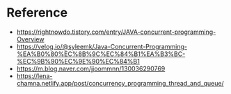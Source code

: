 # 



# Reference

- https://rightnowdo.tistory.com/entry/JAVA-concurrent-programming-Overview
- https://velog.io/@syleemk/Java-Concurrent-Programming-%EA%B0%80%EC%8B%9C%EC%84%B1%EA%B3%BC-%EC%9B%90%EC%9E%90%EC%84%B1
- https://m.blog.naver.com/jjoommnn/130036290769
- https://lena-chamna.netlify.app/post/concurrency_programming_thread_and_queue/